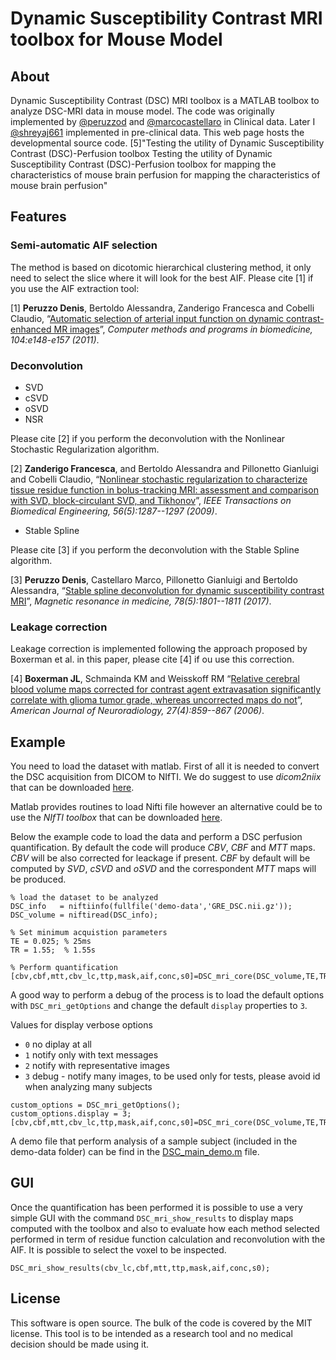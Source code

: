 
# Dynamic Susceptibility Contrast MRI toolbox for Mouse Model

## About

Dynamic Susceptibility Contrast (DSC) MRI toolbox is a MATLAB toolbox to analyze DSC-MRI data in mouse model. The code was originally implemented by [@peruzzod](https://github.com/peruzzod) and [@marcocastellaro](https://github.com/marcocastellaro) in Clinical data. Later I [@shreyaj661](https://github.com/shreyaj661) implemented in pre-clinical data. This web page hosts the developmental source code. [5]"Testing the utility of Dynamic Susceptibility Contrast (DSC)-Perfusion toolbox Testing the utility of Dynamic Susceptibility Contrast (DSC)-Perfusion toolbox for mapping the characteristics of mouse brain perfusion for mapping the characteristics of mouse brain perfusion"

## Features

### Semi-automatic AIF selection

The method is based on dicotomic hierarchical clustering method, it only need to select the slice where it will look for the best AIF. Please cite [1] if you use the AIF extraction tool:

[1] **Peruzzo Denis**,  Bertoldo Alessandra, Zanderigo Francesca and Cobelli Claudio, “[Automatic selection of arterial input function on dynamic contrast-enhanced MR images][paper1]”, *Computer methods and programs in biomedicine, 104:e148-e157 (2011)*.

### Deconvolution

  - SVD
  - cSVD
  - oSVD
  - NSR

Please cite [2] if you perform the deconvolution with the Nonlinear Stochastic Regularization algorithm.
  
[2] **Zanderigo Francesca**, and Bertoldo Alessandra and Pillonetto Gianluigi and Cobelli Claudio, “[Nonlinear stochastic regularization to characterize tissue residue function in bolus-tracking MRI: assessment and comparison with SVD, block-circulant SVD, and Tikhonov][paper2]”, *IEEE Transactions on Biomedical Engineering, 56(5):1287--1297 (2009)*.  
  
  - Stable Spline
  
Please cite [3] if you perform the deconvolution with the Stable Spline algorithm.
  
[3] **Peruzzo Denis**,  Castellaro Marco, Pillonetto Gianluigi and Bertoldo Alessandra, “[Stable spline deconvolution for dynamic susceptibility contrast MRI][paper3]”, *Magnetic resonance in medicine, 78(5):1801--1811 (2017)*.
    
### Leakage correction

Leakage correction is implemented following the approach proposed by Boxerman et al. in this paper, please cite [4] if ou use this correction.

[4] **Boxerman JL**, Schmainda KM and Weisskoff RM “[Relative cerebral blood volume maps corrected for contrast agent extravasation significantly correlate with glioma tumor grade, whereas uncorrected maps do not][paper4]”, *American Journal of Neuroradiology, 27(4):859--867 (2006)*.

## Example

You need to load the dataset with matlab. First of all it is needed to convert the DSC acquisition from DICOM to NIfTI. We do suggest to use *dicom2niix* that can be downloaded [here](https://github.com/neurolabusc/dcm2niix). 

Matlab provides routines to load Nifti file however an alternative could be to use the *NIfTI toolbox* that can be downloaded [here](https://it.mathworks.com/matlabcentral/fileexchange/8797-tools-for-nifti-and-analyze-image). 

Below the example code to load the data and perform a DSC perfusion quantification. By default the code will produce *CBV*, *CBF* and *MTT* maps. *CBV* will be also corrected for leackage if present. *CBF* by default will be computed by *SVD*, *cSVD* and *oSVD* and the correspondent *MTT* maps will be produced.

```
% load the dataset to be analyzed 
DSC_info   = niftiinfo(fullfile('demo-data','GRE_DSC.nii.gz'));
DSC_volume = niftiread(DSC_info);

% Set minimum acquistion parameters 
TE = 0.025; % 25ms
TR = 1.55;  % 1.55s

% Perform quantification
[cbv,cbf,mtt,cbv_lc,ttp,mask,aif,conc,s0]=DSC_mri_core(DSC_volume,TE,TR);
```

A good way to perform a debug of the process is to load the default options with ```DSC_mri_getOptions``` and change the default ```display``` properties to ```3```. 

Values for display verbose options 
 - ```0``` no diplay at all
 - ```1``` notify only with text messages
 - ```2``` notify with representative images
 - ```3``` debug - notify many images, to be used only for tests, please avoid id when analyzing many subjects

```
custom_options = DSC_mri_getOptions();
custom_options.display = 3;
[cbv,cbf,mtt,cbv_lc,ttp,mask,aif,conc,s0]=DSC_mri_core(DSC_volume,TE,TR,custom_options);
```

A demo file that perform analysis of a sample subject (included in the demo-data folder) can be find in the [DSC_main_demo.m](DSC_main_demo.m) file.

## GUI 

Once the quantification has been performed it is possible to use a very simple GUI with the command ```DSC_mri_show_results``` to display maps computed with the toolbox and also to evaluate how each method selected performed in term of residue function calculation and reconvolution with the AIF. It is possible to select the voxel to be inspected.

```
DSC_mri_show_results(cbv_lc,cbf,mtt,ttp,mask,aif,conc,s0);
```

## License
This software is open source. The bulk of the code is covered by the MIT license. This tool is to be intended as a research tool and no medical decision should be made using it.

[//]: # (reference links)

   [paper1]: <https://www.sciencedirect.com/science/article/pii/S0169260711000447>
   [paper2]: <https://ieeexplore.ieee.org/abstract/document/4770181/>
   [paper3]: <https://onlinelibrary.wiley.com/doi/abs/10.1002/mrm.26582>
   [paper4]: <http://www.ajnr.org/content/27/4/859.short>
   [paper5]: <https://submissions.mirasmart.com/ISMRM2024/Itinerary/Login.aspx>
   
